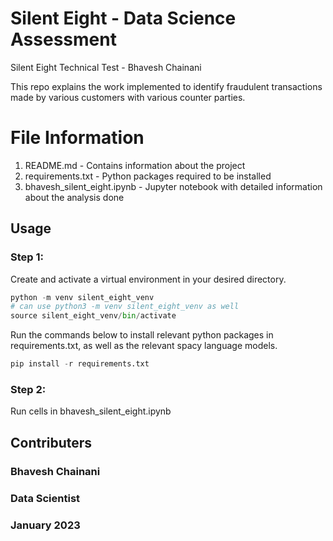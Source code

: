 # **Silent Eight - Data Science Assessment**
Silent Eight Technical Test - Bhavesh Chainani

This repo explains the work implemented to identify fraudulent transactions made by various customers with various counter parties.

# **File Information**
1. README.md - Contains information about the project
2. requirements.txt - Python packages required to be installed
3. bhavesh_silent_eight.ipynb - Jupyter notebook with detailed information about the analysis done

## **Usage**

### Step 1:
Create and activate a virtual environment in your desired directory. 
```python
python -m venv silent_eight_venv
# can use python3 -m venv silent_eight_venv as well
source silent_eight_venv/bin/activate
```

Run the commands below to install relevant python packages in requirements.txt, as well as the relevant spacy language models.

```python
pip install -r requirements.txt
```

### Step 2:
Run cells in bhavesh_silent_eight.ipynb

## **Contributers**
### Bhavesh Chainani
### Data Scientist
### January 2023